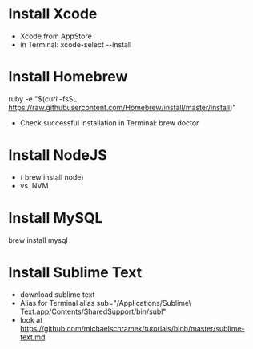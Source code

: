 # Install Xcode
* Xcode from AppStore
* in Terminal: xcode-select --install

# Install Homebrew
ruby -e "$(curl -fsSL https://raw.githubusercontent.com/Homebrew/install/master/install)"
* Check successful installation in Terminal: brew doctor

# Install NodeJS
* ( brew install node) 
* vs. NVM

# Install MySQL
brew install mysql

# Install Sublime Text
* download sublime text
* Alias for Terminal
alias sub="/Applications/Sublime\ Text.app/Contents/SharedSupport/bin/subl"
* look at https://github.com/michaelschramek/tutorials/blob/master/sublime-text.md





